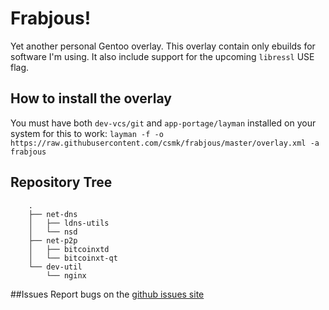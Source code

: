 # Frabjous!
Yet another personal Gentoo overlay. This overlay contain only ebuilds for software I'm using. It also include support for the upcoming `libressl` USE flag.

## How to install the overlay
You must have both `dev-vcs/git` and `app-portage/layman` installed on your system for this to work:
```layman -f -o https://raw.githubusercontent.com/csmk/frabjous/master/overlay.xml -a frabjous```

## Repository Tree
```
    .
    ├── net-dns
    │   ├── ldns-utils
    │   └── nsd
    ├── net-p2p
    │   ├── bitcoinxtd
    │   └── bitcoinxt-qt
    └── dev-util
        └── nginx
```

##Issues
Report bugs on the [github issues site](https://github.com/csmk/frabjous/issues)

